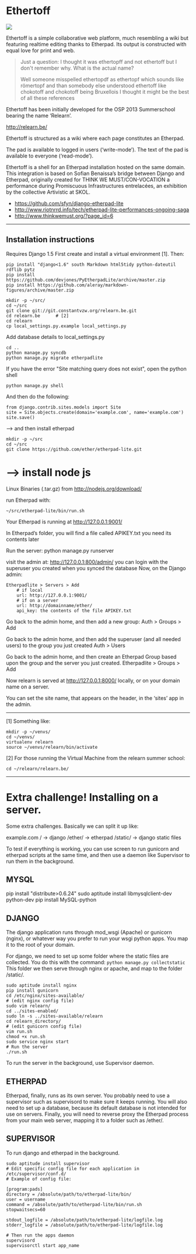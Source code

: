 Ethertoff
=========

![](http://osp.kitchen/api/osp.tools.ethertoff/raw/iceberg/ethertoff-write-read-print.gif)

Ethertoff is a simple collaborative web platform, much resembling a wiki but featuring
realtime editing thanks to Etherpad. Its output is constructed with equal love for print
and web.

> Just a question: I thought it was ethertopff and not ethertoff but I don't
> remember why. What is the actual name?
>
> Well someone misspelled ethertopdf as ethertopf which sounds like römertopf
> and than somebody else understood ethertoff like chokotoff and chokotoff
> being Bruxellois I thought it might be the best of all these references


Ethertoff has been initially developed for the OSP 2013 Summerschool bearing the name ‘Relearn’.

<http://relearn.be/>

Ethertoff is structured as a wiki where each page constitutes an Etherpad.

The pad is available to logged in users (‘write-mode’).
The text of the pad is available to everyone (‘read-mode’).

Ethertoff is a shell for an Etherpad installation hosted on the same domain.
This integration is based on Sofian Benaissa’s bridge between Django and Etherpad,
originally created for THINK WE MUST/CON-VOCATION a performance during Promiscuous
Infrastructures entrelacées, an exhibition by the collective Artivistic at SKOL.

-  <https://github.com/sfyn/django-etherpad-lite>
-  <http://www.riotnrrd.info/tech/etherpad-lite-performances-ongoing-saga>
-  <http://www.thinkwemust.org/?page_id=6>

- - -

## Installation instructions

Requires Django 1.5
First create and install a virtual environment [1]. Then:
    
    pip install "django<1.6" south Markdown html5tidy python-dateutil rdflib pytz
    pip install https://github.com/devjones/PyEtherpadLite/archive/master.zip
    pip install https://github.com/aleray/markdown-figures/archive/master.zip

    mkdir -p ~/src/
    cd ~/src
    git clone git://git.constantvzw.org/relearn.be.git
    cd relearn.be      # [2]
    cd relearn
    cp local_settings.py.example local_settings.py

Add database details to local_settings.py
    
    cd ..
    python manage.py syncdb
    python manage.py migrate etherpadlite

If you have the error "Site matching query does not exist", 
open the python shell

    python manage.py shell

And then do the following:

    from django.contrib.sites.models import Site
    site = Site.objects.create(domain='example.com', name='example.com')
    site.save()
    
--> and then install etherpad
    
    mkdir -p ~/src
    cd ~/src
    git clone https://github.com/ether/etherpad-lite.git
    
# --> install node js
Linux Binaries (.tar.gz) from http://nodejs.org/download/

run Etherpad with:
    
    ~/src/etherpad-lite/bin/run.sh
    
Your Etherpad is running at http://127.0.0.1:9001/
    
In Etherpad’s folder, you will find a file called APIKEY.txt
you need its contents later 
    
Run the server:
    python manage.py runserver

visit the admin at: http://127.0.0.1:800/admin/
you can login with the superuser you created when you synced the database
Now, on the Django admin:

    Etherpadlite > Servers > Add
        # if local
        url: http://127.0.0.1:9001/
        # if on a server
        url: http://domainname/ether/
        api_key: the contents of the file APIKEY.txt

Go back to the admin home, and then add a new group:
    Auth > Groups > Add
    
Go back to the admin home, and then add the superuser (and all needed users)
to the group you just created
    Auth > Users

Go back to the admin home, and then create an Etherpad Group based upon the group and the server you just created.
    Etherpadlite > Groups > Add
    
Now relearn is served at http://127.0.0.1:8000/ locally, or on your domain
name on a server.

You can set the site name, that appears on the header, in the ‘sites’ app in the admin.

- - -

[1] Something like:

    mkdir -p ~/venvs/
    cd ~/venvs/
    virtualenv relearn
    source ~/venvs/relearn/bin/activate

[2] For those running the Virtual Machine from the relearn summer school:

    cd ~/relearn/relearn.be/

- - -

# Extra challenge! Installing on a server.

Some extra challenges. Basically we can split it up like:

example.com /        -> django
            /ether/  -> etherpad
            /static/ -> django static files

To test if everything is working, you can use screen to run gunicorn and
etherpad scripts at the same time, and then use a daemon like Supervisor to run them in the
background.

## MYSQL

pip install "distribute>0.6.24"
sudo aptitude install libmysqlclient-dev python-dev
pip install MySQL-python


## DJANGO
The django application runs through mod_wsgi (Apache) or gunicorn
(nginx), or whatever way you prefer to run your wsgi python apps.
You map it to the root of your domain.

For django, we need to set up some folder where the static files
are collected. You do this with the command: `python manage.py collectstatic`
This folder we then serve through nginx or apache, and map to the
folder /static/.

    sudo aptitude install nginx
    pip install gunicorn
    cd /etc/nginx/sites-available/
    # (edit nginx config file)
    sudo vim relearn/
    cd ../sites-enabled/
    sudo ln -s ../sites-available/relearn
    cd relearn_directory/
    # (edit gunicorn config file)
    vim run.sh 
    chmod +x run.sh
    sudo service nginx start
    # Run the server
    ./run.sh

To run the server in the background, use Supervisor daemon.

## ETHERPAD
Etherpad, finally, runs as its own server. You probably need to use
a supervisor such as supervisord to make sure it keeps running.
You will also need to set up a database, because its default database
is not intended for use on servers. Finally, you will need to reverse
proxy the Etherpad process from your main web server, mapping it to
a folder such as /ether/.

## SUPERVISOR
To run django and etherpad in the background.

    sudo aptitude install supervisor
    # Edit specific config file for each application in /etc/supervisor/conf.d/
    # Example of config file:

    [program:pads]
    directory = /absolute/path/to/etherpad-lite/bin/
    user = username
    command = /absolute/path/to/etherpad-lite/bin/run.sh
    stopwaitsecs=60

    stdout_logfile = /absolute/path/to/etherpad-lite/logfile.log
    stderr_logfile = /absolute/path/to/etherpad-lite/logfile.log

    # Then run the apps daemon
    supervisord
    supervisorctl start app_name
